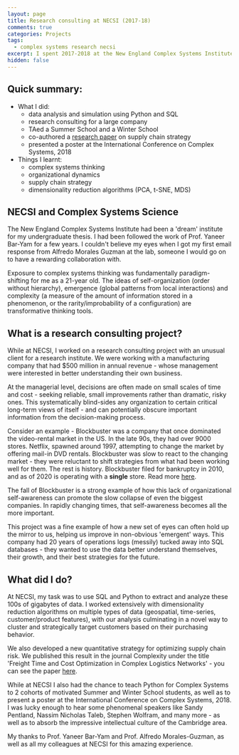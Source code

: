 ```yaml
---
layout: page
title: Research consulting at NECSI (2017-18)
comments: true
categories: Projects
tags:
  - complex systems research necsi
excerpt: I spent 2017-2018 at the New England Complex Systems Institute
hidden: false
---
```


## Quick summary:

- What I did:
    - data analysis and simulation using Python and SQL
    - research consulting for a large company
    - TAed a Summer School and a Winter School
    - co-authored a [research paper](https://www.hindawi.com/journals/complexity/2020/2189275/) on supply chain strategy
    - presented a poster at the International Conference on Complex Systems, 2018
- Things I learnt:
    - complex systems thinking
    - organizational dynamics
    - supply chain strategy
    - dimensionality reduction algorithms (PCA, t-SNE, MDS)

## NECSI and Complex Systems Science

The New England Complex Systems Institute had been a 'dream' institute for my undergraduate thesis. I had been followed the work of Prof. Yaneer Bar-Yam for a few years. I couldn't believe my eyes when I got my first email response from Alfredo Morales Guzman at the lab, someone I would go on to have a rewarding collaboration with.

Exposure to complex systems thinking was fundamentally paradigm-shifting for me as a 21-year old. The ideas of self-organization (order without hierarchy), emergence (global patterns from local interactions) and complexity (a measure of the amount of information stored in a phenomenon, or the rarity/improbability of a configuration) are transformative thinking tools.

## What is a research consulting project?

While at NECSI, I worked on a research consulting project with an unusual client for a research institute. We were working with a manufacturing company that had $500 million in annual revenue - whose management were interested in better understanding their own business.

At the managerial level, decisions are often made on small scales of time and cost - seeking reliable, small improvements rather than dramatic, risky ones. This systematically blind-sides any organization to certain critical long-term views of itself - and can potentially obscure important information from the decision-making process.

Consider an example - Blockbuster was a company that once dominated the video-rental market in the US. In the late 90s, they had over 9000 stores. Netflix, spawned around 1997, attempting to change the market by offering mail-in DVD rentals. Blockbuster was slow to react to the changing market - they were reluctant to shift strategies from what had been working well for them. The rest is history. Blockbuster filed for bankruptcy in 2010, and as of 2020 is operating with a **single** store. Read more [here](https://www.businessinsider.com/the-rise-and-fall-of-blockbuster-video-streaming-2020-1).

The fall of Blockbuster is a strong example of how this lack of organizational self-awareness can promote the slow collapse of even the biggest companies. In rapidly changing times, that self-awareness becomes all the more important.

This project was a fine example of how a new set of eyes can often hold up the mirror to us, helping us improve in non-obvious 'emergent' ways. This company had 20 years of operations logs (messily) tucked away into SQL databases - they wanted to use the data better understand themselves, their growth, and their best strategies for the future.

## What did I do?

At NECSI, my task was to use SQL and Python to extract and analyze these 100s of gigabytes of data. I worked extensively with dimensionality reduction algorithms on multiple types of data (geospatial, time-series, customer/product features), with our analysis culminating in a novel way to cluster and strategically target customers based on their purchasing behavior.

We also developed a new quantitative strategy for optimizing supply chain risk. We published this result in the journal Complexity under the title 'Freight Time and Cost Optimization in Complex Logistics Networks' - you can see the paper [here](https://www.hindawi.com/journals/complexity/2020/2189275/).

While at NECSI I also had the chance to teach Python for Complex Systems to 2 cohorts of motivated Summer and Winter School students, as well as to present a poster at the International Conference on Complex Systems, 2018. I was lucky enough to hear some phenomenal speakers like Sandy Pentland, Nassim Nicholas Taleb, Stephen Wolfram, and many more - as well as to absorb the impressive intellectual culture of the Cambridge area.

My thanks to Prof. Yaneer Bar-Yam and Prof. Alfredo Morales-Guzman, as well as all my colleagues at NECSI for this amazing experience.

